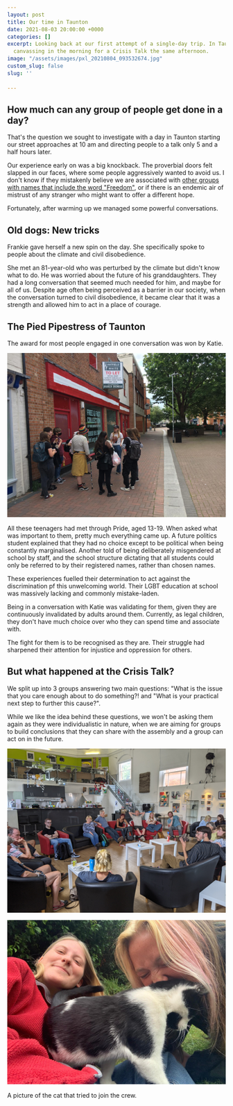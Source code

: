 ```yaml
---
layout: post
title: Our time in Taunton
date: 2021-08-03 20:00:00 +0000
categories: []
excerpt: Looking back at our first attempt of a single-day trip. In Taunton we started
  canvassing in the morning for a Crisis Talk the same afternoon.
image: "/assets/images/pxl_20210804_093532674.jpg"
custom_slug: false
slug: ''

---
```

## How much can any group of people get done in a day?

That's the question we sought to investigate with a day in Taunton starting our street approaches at 10 am and directing people to a talk only 5 and a half hours later.

Our experience early on was a big knockback. The proverbial doors felt slapped in our faces, where some people aggressively wanted to avoid us. I don't know if they mistakenly believe we are associated with [other groups with names that include the word "Freedom"](https://www.hopenothate.org.uk/2020/08/28/the-uks-emerging-conspiracy-theory-street-movements/), or if there is an endemic air of mistrust of any stranger who might want to offer a different hope.

Fortunately, after warming up we managed some powerful conversations.

## Old dogs: New tricks

Frankie gave herself a new spin on the day. She specifically spoke to people about the climate and civil disobedience.

She met an 81-year-old who was perturbed by the climate but didn't know what to do. He was worried about the future of his granddaughters. They had a long conversation that seemed much needed for him, and maybe for all of us. Despite age often being perceived as a barrier in our society, when the conversation turned to civil disobedience, it became clear that it was a strength and allowed him to act in a place of courage.

## The Pied Pipestress of Taunton

The award for most people engaged in one conversation was won by Katie.

![](/assets/images/img-20210805-wa0019.jpg)

All these teenagers had met through Pride, aged 13-19. When asked what was important to them, pretty much everything came up. A future politics student explained that they had no choice except to be political when being constantly marginalised. Another told of being deliberately misgendered at school by staff, and the school structure dictating that all students could only be referred to by their registered names, rather than chosen names.

These experiences fuelled their determination to act against the discrimination pf this unwelcoming world. Their LGBT education at school was massively lacking and commonly mistake-laden.

Being in a conversation with Katie was validating for them, given they are continuously invalidated by adults around them. Currently, as legal children, they don't have much choice over who they can spend time and associate with.

The fight for them is to be recognised as they are. Their struggle had sharpened their attention for injustice and oppression for others.

## But what happened at the Crisis Talk?

We split up into 3 groups answering two main questions: "What is the issue that you care enough about to do something?! and "What is your practical next step to further this cause?".

While we like the idea behind these questions, we won't be asking them again as they were individualistic in nature, when we are aiming for groups to build conclusions that they can share with the assembly and a group can act on in the future.

![](/assets/images/pxl_20210804_150932383.jpg)

![Two women and a black and white cat.](/assets/images/img-20210804-wa0015.jpg "Frankie and Katie with a local cat.")

A picture of the cat that tried to join the crew.